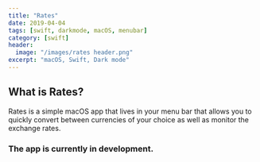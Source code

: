 ```yaml
---
title: "Rates"
date: 2019-04-04
tags: [swift, darkmode, macOS, menubar]
category: [swift]
header:
  image: "/images/rates header.png"
excerpt: "macOS, Swift, Dark mode"
---
```

## What is Rates?
Rates is a simple macOS app that lives in your menu bar that allows you to quickly convert between currencies of your choice as well as monitor the exchange rates.

### The app is currently in development.
